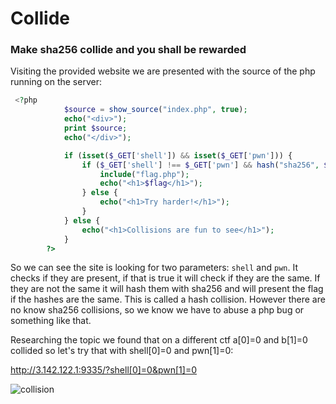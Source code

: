 # Collide
### Make sha256 collide and you shall be rewarded 

Visiting the provided website we are presented with the source of the php running on the server:
```php
 <?php
            $source = show_source("index.php", true);
            echo("<div>");
            print $source;
            echo("</div>");

            if (isset($_GET['shell']) && isset($_GET['pwn'])) {
                if ($_GET['shell'] !== $_GET['pwn'] && hash("sha256", $_GET['shell']) === hash("sha256", $_GET['pwn'])) {
                    include("flag.php");
                    echo("<h1>$flag</h1>");
                } else {
                    echo("<h1>Try harder!</h1>");
                }
            } else {
                echo("<h1>Collisions are fun to see</h1>");
            }
        ?>
```

So we can see the site is looking for two parameters: `shell` and `pwn`.
It checks if they are present, if that is true it will check if they are the same.
If they are not the same it will hash them with sha256 and will present the flag if the hashes are the same. This is called a hash collision. However there are no know sha256 collisions, so we know we have to abuse a php bug or something like that.

Researching the topic we found that on a different ctf a[0]=0 and b[1]=0 collided so let's try that with shell[0]=0 and pwn[1]=0:

http://3.142.122.1:9335/?shell[0]=0&pwn[1]=0

![collision](https://user-images.githubusercontent.com/73250884/120972765-b9694e80-c78b-11eb-8cb8-64441a2f7e67.png)
